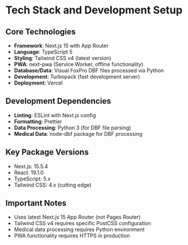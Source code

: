 # Tech Stack and Development Setup

## Core Technologies
- **Framework**: Next.js 15 with App Router
- **Language**: TypeScript 5
- **Styling**: Tailwind CSS v4 (latest version)
- **PWA**: next-pwa (Service Worker, offline functionality)
- **Database/Data**: Visual FoxPro DBF files processed via Python
- **Development**: Turbopack (fast development server)
- **Deployment**: Vercel

## Development Dependencies
- **Linting**: ESLint with Next.js config
- **Formatting**: Prettier
- **Data Processing**: Python 3 (for DBF file parsing)
- **Medical Data**: node-dbf package for DBF processing

## Key Package Versions
- Next.js: 15.5.4
- React: 19.1.0
- TypeScript: 5.x
- Tailwind CSS: 4.x (cutting edge)

## Important Notes
- Uses latest Next.js 15 App Router (not Pages Router)
- Tailwind CSS v4 requires specific PostCSS configuration
- Medical data processing requires Python environment
- PWA functionality requires HTTPS in production
